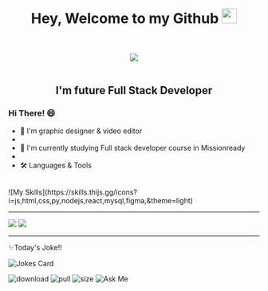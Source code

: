 

<div id="header" align="center">
  <h1>
  Hey, Welcome to my Github <img src="https://media.giphy.com/media/hvRJCLFzcasrR4ia7z/giphy.gif" width="30px"/>
</h1> <br/> <br/>
 
 <img src=https://api.accredible.com/v1/frontend/credential_website_embed_image/badge/57124896>
  <br /> <br />
<h2> I'm future Full Stack Developer </h2>
</div>

###  Hi There! 😄


- 🌸 I'm graphic designer & video editor
- 
- 🌱 I'm currently studying Full stack developer course in Missionready
- 
- 🛠️ Languages & Tools

<br />
![My Skills](https://skills.thijs.gg/icons?i=js,html,css,py,nodejs,react,mysql,figma,&theme=light)
  
  
---

<img src="https://github-readme-stats.vercel.app/api?username=Mjmissionready&theme=blue-green" />
 

<img src="https://github-readme-stats.vercel.app/api/top-langs/?username=Mjmissionready&theme=blue-green" />

---


✨Today's Joke!!

![Jokes Card](https://readme-jokes.vercel.app/api)



![download](https://img.shields.io/github/downloads/Mjmissionready/Turner/total.svg) ![pull](https://img.shields.io/github/issues-pr/Mjmissionready/Turner.svg) ![size](https://badge-size.herokuapp.com/Mjmissionready/Turner.svg) ![Ask Me](https://img.shields.io/badge/Ask%20me-anything-1abc9c.svg)

